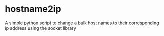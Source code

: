 # hostname2ip
A simple python script to change a bulk host names to their corresponding ip address using the socket library
